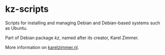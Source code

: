 <!---
# SPDX-FileCopyrightText: Karel Zimmer <info@karelzimmer.nl>
# SPDX-License-Identifier: CC0-1.0
--->

# kz-scripts

Scripts for installing and managing Debian and Debian-based systems such as Ubuntu.

Part of Debian package *kz*, named after its creator, Karel Zimmer.

More information on [karelzimmer.nl](https://karelzimmer.nl).
